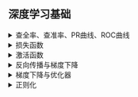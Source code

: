 
## 深度学习基础

<details>
<summary>查全率、查准率、PR曲线、ROC曲线</summary>

<br>

**各种指标介绍**

> <table>
>     <tr align='center'>
>         <th rowspan ='2'>真实情况</th>
>         <th colspan ='2'>预测结果</th>
>     </tr>
>     <tr align='center'>
>         <th colspan ='1'>正例</th>
>         <th colspan ='1'>反例</th>
>     </tr>
>     <tr  align='center'>
>         <td>正例</td>
> 		<td>TP(真正例)</td>
>         <td>FN(假反例)</td>
>     </tr>
>     <tr  align='center'>
>         <td>反例</td>
> 		<td>FP(假正例)</td>
>         <td>TN(真反例)</td>
>     </tr>
> </table>
> 
> - **准确率（Accuracy）**：对于给定的测试数据集，分类正确的样本数与总样本数之比
>   
> $$
> \frac{TP+TN}{总样本数}
> $$
> 
> - **精确率/查准率（Precision）**：预测为正的样本中，又多少是真正的正样本（说人话：预测是True的到底多少是True）
> 
> $$
> \frac{TP}{TP+FP}
> $$
> 
> - **召回率/查全率（Recall）**：样本中有多少正例被预测正确了（说人话：有没有漏掉True）
> 
> $$
> \frac{TP}{TP+FN}
> $$
> 
> 
> **查准率和查全率是一对矛盾的度量**。

**PR曲线**

> PR曲线（Precision-Recall Curve）：以查准率为纵轴、查全率为横轴作图 ，就得到了查准率-查全率曲线。（**PR 曲线关注的是正类的识别质量**）
> 
> PR曲线的面积代表：模型在不同阈值下，Precision 和 Recall 之间的平均权衡性能。越接近 1，模型越好。
> 
> ![](../../images/20220702/20220702_1_机器学习.jpg)

**ROC曲线**

> ROC曲线：以​​假正率（FPR）​​为横轴，​​真正率（TPR）​​为纵轴，反映模型在不同阈值下的分类性能。（见下图，来源csdn）
> 
> ROC曲线的含义：曲线越靠近左上角，模型性能越好。（**更关心整体区分能力**）
> 
> AUC（Area Under Curve）：ROC 曲线下的面积，AUC 越接近 1，模型越好；0.5 表示完全随机。
> 
> ![ROC曲线](../../images/2025/20250613_ROC曲线.png)

**PR曲线与ROC曲线对比**

> | 维度​       | ​​PR曲线​​                          | ​​​ROC曲线​                      |
> | ----------- | ----------------------------------- | -------------------------------- |
> | ​横轴​​​​   | 召回率（Recall）                    | 假正率（FPR）                    |
> | ​纵轴​​​    | 精确率（Precision）                 | ​真正率（TPR）​​                 |
> | ​敏感度​​​  | 对类别不平衡数据更敏感              | 对类别平衡数据更敏感​​           |
> | 适合场景    | 正负样本极度不均衡时更合适          | 正负样本比例均衡的情况           |
> | ​典型场景​​ | ​​ 欺诈检测、推荐系统（正样本极少） | 医疗诊断、金融风控（平衡数据）​​ |
> | ​AUC意义​​  | ​​ PR-AUC越高，正样本识别能力越强   | ROC-AUC越高，整体分类性能越好​​  |
> | 解读重点    | 找出的正样本中有多少的真的          | 能不能将正负样本分得开           |

</details>

<details>

<summary>损失函数</summary>

<br>

**回归问题常用损失函数-均方误差**

> 均方误差（MSE, Mean Squared Error）
> 
> $$
> Loss_{MSE}=\frac{1}{n} \sum_{n=1}^n (y_i-\hat{y_i})^2
> $$
> 
> - 用途：最常见的回归损失
> - 特点：
>   - 强调大误差（因为平方），对异常值敏感
>   - 可导，计算简单

**分类问题常用损失函数**

> **交叉熵损失（Cross Entropy Loss）**
> 
> 对于二分类（Binary）：
> 
> $$
> Loss_{BCE}=-[y\log{(\hat{y})} + (1-y)\log{(1-\hat{y})}]
> $$
> 
> 对于多分类（Multi-class）：
> 
> $$
> Loss_{CE}=-\sum_{i=1}^C y_i \log{(\hat{y_i})}
> $$
> 
> - 用途：分类任务中最常用
> - 特点：
>   - 与 softmax 联用效果最佳
>   - 本质上是最大似然估计（MLE）
> 
> **KL 散度（Kullback–Leibler Divergence）**
> 
> $$
> Loss_{KL}(P||Q)=\sum_i{P(i)\log{\frac{P(i)}{Q(i)}}}
> $$
> 
> - 用途：衡量两个概率分布的差异
> - 应用：知识蒸馏、语言模型对齐等
> 
> **Focal Loss（用于不平衡类别）**
> 
> $$
> Loss_{focal}=-\alpha_t(1-p_t)^{\gamma}\log{p_t}
> $$
> 
> - 用途：目标检测、处理类别不均衡
> - 特点：
>   - 减少易分类样本的损失
>   - 关注困难样本

</details>


<details>
<summary>激活函数</summary>

<br>

**Sigmoid 函数（S 型函数）**

> $$
> \sigma(x)=\frac{1}{1+e^{-x}}
> $$
> 
> - 输出范围：$(0, 1)$
> - 优点：
>   - 可解释为概率
>   - 平滑、连续、可导
> - 缺点：
>   - **梯度消失**（对大正/负值梯度接近 0）
>   - 非零中心（输出总是正的，导致更新不均衡）

**Softmax（分类输出层专用）**

> $$
> softmax=\frac{e^{x_i}}{\sum_{j=1}^{n}{e^{x_j}}}
> $$
> 
> - 作用：将输出向量转换为概率分布
> - 常用于：分类网络最后一层

**sigmoid跟softmax何时用**

> **先理解本质：Softmax 和 Sigmoid 的区别**
> | 属性         | Sigmoid                    | Softmax                                      |
> | ------------ | -------------------------- | -------------------------------------------- |
> | 输出范围     | (0, 1)                     | 每个值在 (0, 1)，总和为 1                    |
> | 输出解读     | 单个输出是“属于某类”的概率 | 多个输出合起来表示“分别属于每一类”的概率分布 |
> | 是否相互竞争 | 否（每个输出互不影响）     | 是（一个类别概率变大，其他自动变小）         |
> 
> **Sigmoid 适合二分类的原因**
> 
> 用在二分类时（例如“是猫” vs “不是猫”）：
> - 网络输出层只有一个神经元，输出一个值$x$
> - 使用 sigmoid 函数把这个值压缩到$(0,1)$
> - 可以解释为“样本属于正类的概率”
> 
> 例如：
> 
> ```python
> logits = model(x)  # 输出一个标量，如 2.1
> prob = sigmoid(logits)  # 转换为概率，例如 0.89
> ```
> 
> 常搭配的损失函数：`Binary Cross Entropy（BCE）`，用于衡量预测概率与真实标签（0 或 1）的差异。
> 
> **Softmax 适合多分类的原因**
> 
> 多分类场景（例如“猫/狗/马”）：
> - 输出层有多个神经元（等于类别数），比如 3 个
> - 每个输出代表对应类别的“打分”
> - 使用 softmax 把这些打分转为概率分布，总和为 1
> 
> 例如：
> 
> ```python
> logits = model(x)  # 输出 [2.0, 0.5, -1.2]
> probs = softmax(logits)  # 输出 [0.75, 0.20, 0.05]，属于“猫”的概率最高
> ```
> 
> 常搭配的损失函数：`CrossEntropyLoss`（即 softmax + log + NLLLoss 的组合），自动将预测值转成概率并对比真实标签的 one-hot 编码。
> 
> **总结：何时用哪一个？**
> 
> | 任务类型   | 输出结构                | 激活函数 | 损失函数             |
> | ---------- | ----------------------- | -------- | -------------------- |
> | 二分类     | 一个输出（logit）       | Sigmoid  | Binary Cross Entropy |
> | 多分类     | N 个输出（类别数）      | Softmax  | Cross Entropy Loss   |
> | 多标签分类 | N 个输出，每类独立  0/1 | Sigmoid  | Binary Cross Entropy |
> 
> **类比理解（直觉）**
> 
> - Sigmoid：像在问“这个东西是不是 A？” 只关心一个维度
> - Softmax：像在问“这个东西到底是 A 还是 B 还是 C？” 每个输出互相竞争

</details>


<details>
<summary>反向传播与梯度下降</summary>

<br>

**神经网络训练流程与反向传播的核心目标**

> **神经网络训练流程**：
> 1. 前向传播（Forward Pass）：从输入层开始逐层计算输出
> 2. 计算损失（Loss）：用输出和真实标签计算损失
> 3. 反向传播（Backward Pass）：根据损失对每一层参数计算梯度
> 4. 参数更新（Gradient Descent）：使用梯度更新参数
> 
> **反向传播核心目标**：计算损失函数对所有参数的梯度，用于梯度下降更新权重。

**反向传播的核心工具：链式法则**

> 链式法则（Chain Rule）是反向传播的数学基础：
> 
> $$
> \frac{dL}{dW}=\frac{dL}{da} · \frac{da}{dz} · \frac{dz}{dW}
> $$
> 
> 每一层只需“局部”计算自己的导数，然后乘上传来的“梯度链”。

**基本梯度下降**

> $$
> \theta \leftarrow \theta - \eta \frac{\partial{L}}{\partial{\theta}}
> $$
> 
> 其中：
> - $\theta$：一个参数，比如$W$
> - $\eta$：学习率，控制每次更新的步长
> - $\frac{\partial{L}}{\partial{\theta}}$：反向传播得到的梯度
> - 梯度下降就是用梯度告诉我们“往哪走能让损失更小”，然后我们每次沿那个方向“走一小步”，直到找到最小值。

**示例：数值举例**

> **设定**：
> - 输入：$x=2.0$
> - 权重：$W=1.0$
> - 偏置：$b=0$
> - 标签：$y=0$
> - 激活函数：恒等函数（线性激活）$\hat{y}=z=Wx+b$（演示而已，不给太复杂的）
> - 损失函数：均方误差（MSE）：$Loss=\frac{1}{2}(\hat{y}-y)^2$
> - 学习率：$0.1$
> 
> **前向传播**：
> $$
> \begin{gather*}
>     z=Wx+b=1.0\times2.0+0=2.0 \\
>     \hat{y}=z=2.0 \\
>     Loss=\frac{1}{2}(2.0-0)^2=2.0
> \end{gather*}
> $$
> 
> **反向传播计算导数**：
> 
> 使用链式法则：
> 
> $$
> \begin{align*}
>     \frac{dL}{dW}&=\frac{dL}{d\hat{y}} · \frac{d\hat{y}}{dz} · \frac{dz}{dW} \\
>     &=(\hat{y}-y) · 1 · x \\
>     &=2.0 · 1 · 2.0 \\
>     &=4.0
> \end{align*}
> $$
> 
> **使用这个梯度更新 W**
> 
> $$
> W_{new}=W-\eta · \frac{\partial{L}}{\partial{W}}=1.0-0.1 · 4.0=0.6
> $$


</details>

<details>
<summary>梯度下降与优化器</summary>

<br>

**基本梯度下降**

> $$
> \theta \leftarrow \theta - \eta \frac{\partial{L}}{\partial{\theta}}
> $$
> 
> 其中：
> - $\theta$：一个参数，比如$W$
> - $\eta$：学习率，控制每次更新的步长
> - $\frac{\partial{L}}{\partial{\theta}}$：反向传播得到的梯度
> - 梯度下降就是用梯度告诉我们“往哪走能让损失更小”，然后我们每次沿那个方向“走一小步”，直到找到最小值。

**Batch Gradient Descent（BGD 批量梯度下降）**

> - 每轮迭代**用全部训练数据计算梯度**。
> - 更新稳定，但每次计算开销大，不适合大数据集。
> 
> $$
> \theta \leftarrow \theta - \eta · \frac{1}{N} \sum_{i=1}^N \nabla_\theta L(x_i,y_i) \\
> \theta \leftarrow \theta - \eta · \frac{1}{N} \sum_{i=1}^N \frac{\partial L^{(i)}}{\partial \theta} \\
> $$
> 
> 其中：
> - $\eta$：学习率（learning rate）
> - $N$：样本总数
> - $L^{(i)}$：第$i$个样本的损失函数
> 
> 优点：更新方向精确、收敛平稳
> 缺点：内存占用高，速度慢

**Stochastic Gradient Descent（SGD）**

> - 每次迭代只使用一个样本计算梯度
> 
> $$
> \theta \leftarrow \theta - \eta · \nabla_\theta L(x_i,y_i) \\
> \theta \leftarrow \theta - \eta · \frac{\partial L^{(i)}}{\partial \theta} \\
> $$
> 
> 优点：迭代快，适合大数据、在线学习
> 缺点：波动大、不稳定、可能收敛到局部最优

**Mini-batch Gradient Descent（小批量梯度下降）**

> - 每次迭代用一个小批量（如 32 或 64）样本：
> 
> $$
> \theta \leftarrow \theta - \eta · \frac{1}{m} \sum_{i=1}^m \nabla_\theta L(x_i,y_i) \\
> \theta \leftarrow \theta - \eta · \frac{1}{m} \sum_{i=1}^m \frac{\partial L^{(i)}}{\partial \theta} \\
> $$
> 
> 优点：比 batch 快，且比 SGD 稳定，GPU 上更高效（张量并行）。现代神经网络中最常用的形式

**为什么不直接用最基础的梯度下降？**
> 
> | 问题               | 原因                           |
> | ------------------ | ------------------------------ |
> | 震荡、收敛慢       | 学习率固定且对所有参数一样     |
> | 陷入局部最优       | 梯度方向不够准确或变化太大     |
> | 稀疏数据难以处理   | 学习率不能针对每个参数单独调整 |
> | 学习率难以手动调好 | 手动调参难，收敛不稳定         |

**Momentum（动量法）**

> - 类似物理中“惯性”的概念。给参数一个速度变量v
> - 先更新动量，再更新参数
> 
> $$
> v_t=\gamma v_{t-1}+\eta · \nabla_\theta L(\theta) \\
> \theta_t \leftarrow \theta_{t-1} - v_t
> $$
> 
> - **让参数更新沿着长期一致的下降方向加速，避免被局部波动干扰**
> - 在“平坦区”加快收敛，减少摆动，整体收敛更快更稳定

**Adaptive Gradient Algorithm（AdaGrad 自适应梯度算法）**

> **核心理念**：给每个参数一个自适应的学习率，让更新频繁的参数学习率变小，更新不频繁的参数保持较大学习率。
> 
> $$
> G_{t,i}=G_{t-1,i}+(\nabla_{\theta_i} L(\theta))^2 \\
> \theta_i \leftarrow \theta_i - \frac{\eta}{\sqrt{G_{t,i}}+\epsilon} · \nabla_{\theta_i} L(\theta)
> $$
> 
> - 对于每个参数$\theta_i$，我们记录其历史所有梯度的平方和（只对该参数维度）。
> - $G_{t,i}$是标量，表示$\theta_i$在迄今为止每一轮的梯度平方的累计值。
> - 随着训练进行，$G_{t,i}$会越来越大（或保持不变）。
> - 每个参数$\theta$拥有自己专属的学习率$\frac{\eta}{\sqrt{G_{t,i}}+\epsilon}$
>   - 如果某个参数的梯度一直很大，$G_{t,i}$增长很快，则学习率下降得很快。
>   - 如果某个参数的梯度一直很小，$G_{t,i}$增长缓慢，则学习率下降得慢。
> 
> **利用历史梯度自动调整每个参数的学习率**：
> - 频繁更新的参数 -> 学习率自动变小（趋于稳定）
> - 更新较少的参数 -> 学习率保持较大（继续探索）
> 
> 优点：对稀疏特征（如 NLP）特别有效
> 缺点：$G_{t,i}$是累计和，训练时间长后会很大，导致学习率不断变小，甚至趋近于 0；

**RMSProp（Root Mean Square Propagation）**

> 改进点：不要累加所有历史梯度平方，而是使用指数衰减平均（EMA）来控制“历史的记忆长度”。
> 
> - 改进 AdaGrad 的“过早衰减”问题
> - 使用指数衰减平均
> 
> $$
> E[g^2]_t=\gamma E[g^2]_{t-1}+(1-\gamma) · (\nabla_\theta L)^2 \\
> \theta_i \leftarrow \theta_i - \frac{\eta}{\sqrt{E[g^2]_t}+\epsilon} · \nabla_{\theta} L
> $$
> 
> 其中：
> - $\gamma$：衰减率（典型值：0.9）
> - 当前梯度平方被加入历史梯度平方的加权平均中，权重递减
> 
> 梯度变化剧烈 -> $E[g^2]_t$大 -> 更新幅度减小（更稳定）
> 梯度变化平缓 -> $E[g^2]_t$小 -> 更新幅度保留（更敏感）

**Adam（Adaptive Moment Estimation）**

> 当前最常用优化器！结合了 Momentum + RMSProp 的优点：
> - Momentum（动量法）：缓解震荡、加速收敛；
> - RMSProp：自适应地缩放每个参数的学习率。
> 
> Adam 为每个参数维护两个 一阶矩（平均梯度） 和 二阶矩（平均平方梯度） 的估计：
> - 一阶矩估计：动量思想（梯度的滑动平均）
> - 二阶矩估计：RMSProp 思想（梯度平方的滑动平均）
> - 然后通过这些估计动态调整学习率。
> 
> $$
> 初始化：m_0=0,v_0=0,t=0 \\
> 更新一阶矩估计（类似动量）：m_t=\beta_1 · m_{t-1}+(1-\beta_1) · g_t \\
> 更新二阶矩估计（类似RMSProp）：v_t=\beta_2 · v_{t-1}+(1-\beta_2) · g_t^2 \\
> 计算偏差修正项：\hat{m_t}=\frac{m_t}{1-\beta_1^t},\hat{v_t}=\frac{v_t}{1-\beta_2^t} \\
> 更新参数：\theta_t \leftarrow \theta_{t-1} - \eta · \frac{\hat{m_t}}{\sqrt{\hat{v_t}}+\epsilon}
> $$

</details>


<details>
<summary>正则化</summary>

<br>

**正则化简介**

> 在深度学习中，正则化（Regularization） 是防止模型过拟合的重要方法。其**核心思想**是：
> 
> > 在优化原始损失的同时，限制模型复杂度，使其具有更好的泛化能力。
> 
> 没有正则化时，梯度更新是：
> 
> $$
> \theta \leftarrow \theta - \eta · \frac{\partial L_0}{\partial \theta}
> $$

**L1正则化**

> 原理：在损失函数中加入所有参数的绝对值之和：
> 
> $$
> L=L_0+\lambda \sum_i|w_i|
> $$
> 
> 特点：
> - 会使部分权重变为 0，具有特征选择能力；
> - 可以产生稀疏模型；
> - 适用于高维数据（特征维度远大于样本数）；
> - 梯度不连续，在 0 点有“尖角”。
> 
> 此时梯度更新变成了：
> 
> $$
> \theta \leftarrow \theta - \eta (\frac{\partial L_0}{\partial \theta}+\lambda · sign(\theta))
> $$

**L2正则化**

> 原理：在损失函数中加入所有参数的平方和：
> 
> $$
> L=L_0+\lambda \sum_i w_i^2
> $$
> 
> 特点：
> - 会让参数变小，但不为零；
> - 对权重惩罚更平滑，收敛稳定；
> - 适合大多数深度学习场景；
> - 常用于与 SGD 搭配。
> 
> 此时梯度更新变成了：
> 
> $$
> \theta \leftarrow \theta - \eta (\frac{\partial L_0}{\partial \theta}+\lambda · 2\theta)
> $$
> 
> 这就相当于：
> - 除了“让损失更小”的方向，还加了一个“**让参数变小**”的力，小的参数通常表示“更简单的模型”，而简单的模型更不容易过拟合，泛化能力更强。
> - 所以正则化会在训练过程中持续影响参数的大小。

**λ（正则化强度）怎么选？**

> - $\lambda$越大，正则化越强，模型越简单，可能欠拟合；
> - $\lambda$越小，正则化越弱，模型越复杂，可能过拟合；
> - 通常通过交叉验证（Cross Validation）来调节$\lambda$；
> - 在深度学习中，也可以通过学习率调度器或 weight decay 来间接调控。

**Dropout 正则化（非参数化）**

> Dropout 是一种随机性的正则化方法：
> - 在训练时随机将神经元“丢弃”；
> - 相当于对不同子网络进行集成学习；
> - 流行于深度神经网络，尤其是卷积网络和全连接层；
> - 不需要修改损失函数，仅改变前向传播/反向传播过程。
> 
> Dropout 能有效减少 co-adaptation（协同适应：神经网络中多个神经元彼此过度依赖），提升泛化性能。

**L1跟L2正则化在统计学上的意义可以看看[概率论部分](../basic/probability_theory.md#l1l2正则化的统计学意义)**

</details>

